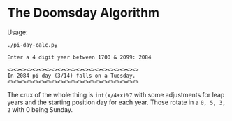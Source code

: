 # The Doomsday Algorithm

Usage:
```
./pi-day-calc.py

Enter a 4 digit year between 1700 & 2099: 2084

<><><><><><><><><><><><><><><><><><><><><>
In 2084 pi day (3/14) falls on a Tuesday.
<><><><><><><><><><><><><><><><><><><><><>
```

The crux of the whole thing is ```int(x/4+x)%7``` with some adjustments for leap years and the starting position day for each year. Those rotate in a ```0, 5, 3, 2``` with 0 being Sunday. 
